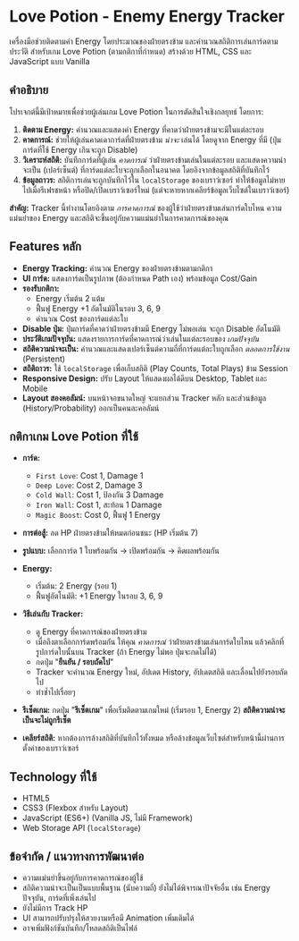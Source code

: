 # Love Potion - Enemy Energy Tracker

เครื่องมือช่วยติดตามค่า Energy โดยประมาณของฝ่ายตรงข้าม และคำนวณสถิติการเล่นการ์ดตามประวัติ สำหรับเกม Love Potion (ตามกติกาที่กำหนด) สร้างด้วย HTML, CSS และ JavaScript แบบ Vanilla

## คำอธิบาย

โปรเจกต์นี้มีเป้าหมายเพื่อช่วยผู้เล่นเกม Love Potion ในการตัดสินใจเชิงกลยุทธ์ โดยการ:

1.  **ติดตาม Energy:** คำนวณและแสดงค่า Energy ที่คาดว่าฝ่ายตรงข้ามจะมีในแต่ละรอบ
2.  **คาดการณ์:** ช่วยให้ผู้เล่นคาดเดาการ์ดที่ฝ่ายตรงข้าม *น่าจะ* เล่นได้ โดยดูจาก Energy ที่มี (ปุ่มการ์ดที่ใช้ Energy เกินจะถูก Disable)
3.  **วิเคราะห์สถิติ:** บันทึกการ์ดที่ผู้เล่น *คาดการณ์* ว่าฝ่ายตรงข้ามเล่นในแต่ละรอบ และแสดงความน่าจะเป็น (เปอร์เซ็นต์) ที่การ์ดแต่ละใบจะถูกเลือกในอนาคต โดยอิงจากข้อมูลสถิติที่บันทึกไว้
4.  **ข้อมูลถาวร:** สถิติการเล่นจะถูกบันทึกไว้ใน `localStorage` ของเบราว์เซอร์ ทำให้ข้อมูลไม่หายไปเมื่อรีเฟรชหน้า หรือปิด/เปิดเบราว์เซอร์ใหม่ (แต่จะหายหากเคลียร์ข้อมูลเว็บไซต์ในเบราว์เซอร์)

**สำคัญ:** Tracker นี้ทำงานโดยอิงตาม *การคาดการณ์* ของผู้ใช้ว่าฝ่ายตรงข้ามเล่นการ์ดใบไหน ความแม่นยำของ Energy และสถิติจะขึ้นอยู่กับความแม่นยำในการคาดการณ์ของคุณ

## Features หลัก

*   **Energy Tracking:** คำนวณ Energy ของฝ่ายตรงข้ามตามกติกา
*   **UI การ์ด:** แสดงการ์ดเป็นรูปภาพ (ต้องกำหนด Path เอง) พร้อมข้อมูล Cost/Gain
*   **รองรับกติกา:**
    *   Energy เริ่มต้น 2 แต้ม
    *   ฟื้นฟู Energy +1 อัตโนมัติในรอบ 3, 6, 9
    *   คำนวณ Cost ของการ์ดแต่ละใบ
*   **Disable ปุ่ม:** ปุ่มการ์ดที่คาดว่าฝ่ายตรงข้ามมี Energy ไม่พอเล่น จะถูก Disable อัตโนมัติ
*   **ประวัติเกมปัจจุบัน:** แสดงรายการการ์ดที่คาดการณ์ว่าเล่นในแต่ละรอบของ *เกมปัจจุบัน*
*   **สถิติความน่าจะเป็น:** คำนวณและแสดงเปอร์เซ็นต์ความถี่ที่การ์ดแต่ละใบถูกเลือก *ตลอดการใช้งาน* (Persistent)
*   **สถิติถาวร:** ใช้ `localStorage` เพื่อเก็บสถิติ (Play Counts, Total Plays) ข้าม Session
*   **Responsive Design:** ปรับ Layout ให้แสดงผลได้ดีบน Desktop, Tablet และ Mobile
*   **Layout สองคอลัมน์:** บนหน้าจอขนาดใหญ่ จะแยกส่วน Tracker หลัก และส่วนข้อมูล (History/Probability) ออกเป็นคนละคอลัมน์

## กติกาเกม Love Potion ที่ใช้

*   **การ์ด:**
    *   `First Love`: Cost 1, Damage 1
    *   `Deep Love`: Cost 2, Damage 3
    *   `Cold Wall`: Cost 1, ป้องกัน 3 Damage
    *   `Iron Wall`: Cost 1, สะท้อน 1 Damage
    *   `Magic Boost`: Cost 0, ฟื้นฟู 1 Energy
*   **การต่อสู้:** ลด HP ฝ่ายตรงข้ามให้หมดก่อนชนะ (HP เริ่มต้น 7)
*   **รูปแบบ:** เลือกการ์ด 1 ใบพร้อมกัน -> เปิดพร้อมกัน -> คิดผลพร้อมกัน
*   **Energy:**
    *   เริ่มต้น: 2 Energy (รอบ 1)
    *   ฟื้นฟูอัตโนมัติ: +1 Energy ในรอบ 3, 6, 9

*   **วิธีเล่นกับ Tracker:**
    *   ดู Energy ที่คาดการณ์ของฝ่ายตรงข้าม
    *   เมื่อถึงตาเลือกการ์ดพร้อมกัน ให้คุณ *คาดการณ์* ว่าฝ่ายตรงข้ามเล่นการ์ดใบไหน แล้วคลิกที่รูปการ์ดใบนั้นบน Tracker (ถ้า Energy ไม่พอ ปุ่มจะกดไม่ได้)
    *   กดปุ่ม "**ยืนยัน / รอบถัดไป**"
    *   Tracker จะคำนวณ Energy ใหม่, อัปเดต History, อัปเดตสถิติ และเลื่อนไปยังรอบถัดไป
    *   ทำซ้ำไปเรื่อยๆ
*   **รีเซ็ตเกม:** กดปุ่ม "**รีเซ็ตเกม**" เพื่อเริ่มติดตามเกมใหม่ (เริ่มรอบ 1, Energy 2) **สถิติความน่าจะเป็นจะไม่ถูกรีเซ็ต**
*   **เคลียร์สถิติ:** หากต้องการล้างสถิติที่บันทึกไว้ทั้งหมด หรือล้างข้อมูลเว็บไซต์สำหรับหน้านี้ผ่านการตั้งค่าของเบราว์เซอร์

## Technology ที่ใช้

*   HTML5
*   CSS3 (Flexbox สำหรับ Layout)
*   JavaScript (ES6+) (Vanilla JS, ไม่มี Framework)
*   Web Storage API (`localStorage`)

## ข้อจำกัด / แนวทางการพัฒนาต่อ

*   ความแม่นยำขึ้นอยู่กับการคาดการณ์ของผู้ใช้
*   สถิติความน่าจะเป็นเป็นแบบพื้นฐาน (นับความถี่) ยังไม่ได้พิจารณาปัจจัยอื่น เช่น Energy ปัจจุบัน, การ์ดที่เพิ่งเล่นไป
*   ยังไม่มีการ Track HP
*   UI สามารถปรับปรุงให้สวยงามหรือมี Animation เพิ่มเติมได้
*   อาจเพิ่มฟังก์ชันบันทึก/โหลดสถิติเป็นไฟล์
